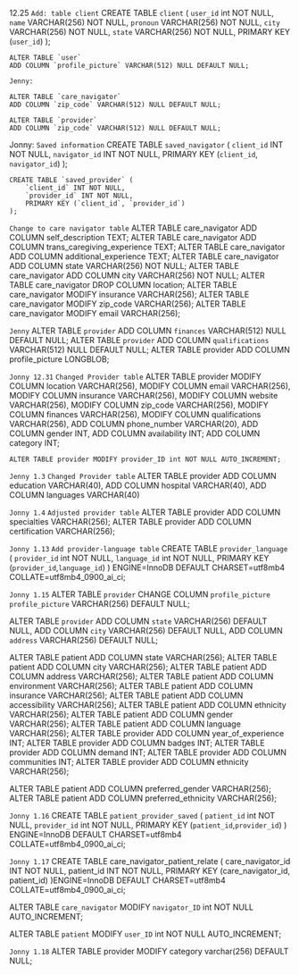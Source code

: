 12.25
`Add: table client`
    CREATE TABLE `client` (
        `user_id` int NOT NULL,
        `name` VARCHAR(256) NOT NULL,
        `pronoun` VARCHAR(256) NOT NULL,
        `city` VARCHAR(256) NOT NULL,
        `state` VARCHAR(256) NOT NULL,
        PRIMARY KEY (`user_id`)
    );
    
    ALTER TABLE `user` 
    ADD COLUMN `profile_picture` VARCHAR(512) NULL DEFAULT NULL;

    Jenny:

    ALTER TABLE `care_navigator`
    ADD COLUMN `zip_code` VARCHAR(512) NULL DEFAULT NULL;
    
    ALTER TABLE `provider`
    ADD COLUMN `zip_code` VARCHAR(512) NULL DEFAULT NULL;

Jonny:
`Saved information`
    CREATE TABLE `saved_navigator` (
        `client_id` INT NOT NULL,
        `navigator_id` INT NOT NULL,
        PRIMARY KEY (`client_id`, `navigator_id`)
    );

    CREATE TABLE `saved_provider` (
        `client_id` INT NOT NULL,
        `provider_id` INT NOT NULL,
        PRIMARY KEY (`client_id`, `provider_id`)
    );

`Change to care navigator table`
    ALTER TABLE care_navigator ADD COLUMN self_description TEXT;
    ALTER TABLE care_navigator ADD COLUMN trans_caregiving_experience TEXT;
    ALTER TABLE care_navigator ADD COLUMN additional_experience TEXT;
    ALTER TABLE care_navigator ADD COLUMN state VARCHAR(256) NOT NULL;
    ALTER TABLE care_navigator ADD COLUMN city VARCHAR(256) NOT NULL;
    ALTER TABLE care_navigator DROP COLUMN location;
    ALTER TABLE care_navigator MODIFY insurance VARCHAR(256);
    ALTER TABLE care_navigator MODIFY zip_code VARCHAR(256);
    ALTER TABLE care_navigator MODIFY email VARCHAR(256);

`Jenny`
    ALTER TABLE `provider` 
    ADD COLUMN `finances` VARCHAR(512) NULL DEFAULT NULL;
    ALTER TABLE `provider` 
    ADD COLUMN `qualifications` VARCHAR(512) NULL DEFAULT NULL;
    ALTER TABLE provider
    ADD COLUMN profile_picture LONGBLOB;

`Jonny 12.31`
`Changed Provider table`
    ALTER TABLE provider
    MODIFY COLUMN location VARCHAR(256),
    MODIFY COLUMN email VARCHAR(256),
    MODIFY COLUMN insurance VARCHAR(256),
    MODIFY COLUMN website VARCHAR(256),
    MODIFY COLUMN zip_code VARCHAR(256),
    MODIFY COLUMN finances VARCHAR(256),
    MODIFY COLUMN qualifications VARCHAR(256),
    ADD COLUMN phone_number VARCHAR(20),
    ADD COLUMN gender INT,
    ADD COLUMN availability INT;
    ADD COLUMN category INT;

    ALTER TABLE provider MODIFY provider_ID int NOT NULL AUTO_INCREMENT;

`Jenny 1.3`
`Changed Provider table`
    ALTER TABLE provider
    ADD COLUMN education VARCHAR(40),
    ADD COLUMN hospital VARCHAR(40),
    ADD COLUMN languages VARCHAR(40)

`Jonny 1.4`
`Adjusted provider table`
ALTER TABLE provider ADD COLUMN specialties VARCHAR(256);
ALTER TABLE provider ADD COLUMN certification VARCHAR(256);

`Jonny 1.13`
`Add provider-language table`
CREATE TABLE `provider_language` (
  `provider_id` int NOT NULL,
  `language_id` int NOT NULL,
  PRIMARY KEY (`provider_id`,`language_id`)
) ENGINE=InnoDB DEFAULT CHARSET=utf8mb4 COLLATE=utf8mb4_0900_ai_ci;

`Jonny 1.15`
ALTER TABLE `provider`
CHANGE COLUMN `profile_picture` `profile_picture` VARCHAR(256) DEFAULT NULL;

ALTER TABLE `provider`
ADD COLUMN `state` VARCHAR(256) DEFAULT NULL,
ADD COLUMN `city` VARCHAR(256) DEFAULT NULL,
ADD COLUMN `address` VARCHAR(256) DEFAULT NULL;

ALTER TABLE patient ADD COLUMN state VARCHAR(256);
ALTER TABLE patient ADD COLUMN city VARCHAR(256);
ALTER TABLE patient ADD COLUMN address VARCHAR(256);
ALTER TABLE patient ADD COLUMN environment VARCHAR(256);
ALTER TABLE patient ADD COLUMN insurance VARCHAR(256);
ALTER TABLE patient ADD COLUMN accessibility VARCHAR(256);
ALTER TABLE patient ADD COLUMN ethnicity VARCHAR(256);
ALTER TABLE patient ADD COLUMN gender VARCHAR(256);
ALTER TABLE patient ADD COLUMN language VARCHAR(256);
ALTER TABLE provider ADD COLUMN year_of_experience INT;
ALTER TABLE provider ADD COLUMN badges INT;
ALTER TABLE provider ADD COLUMN demand INT;
ALTER TABLE provider ADD COLUMN communities INT;
ALTER TABLE provider ADD COLUMN ethnicity VARCHAR(256);


ALTER TABLE patient ADD COLUMN preferred_gender VARCHAR(256);
ALTER TABLE patient ADD COLUMN preferred_ethnicity VARCHAR(256);


`Jonny 1.16`
CREATE TABLE `patient_provider_saved` (
  `patient_id` int NOT NULL,
  `provider_id` int NOT NULL,
  PRIMARY KEY (`patient_id`,`provider_id`)
) ENGINE=InnoDB DEFAULT CHARSET=utf8mb4 COLLATE=utf8mb4_0900_ai_ci;

`Jonny 1.17`
CREATE TABLE care_navigator_patient_relate (
    care_navigator_id INT NOT NULL,
    patient_id INT NOT NULL,
    PRIMARY KEY (care_navigator_id, patient_id)
)ENGINE=InnoDB DEFAULT CHARSET=utf8mb4 COLLATE=utf8mb4_0900_ai_ci;

ALTER TABLE `care_navigator` 
MODIFY `navigator_ID` int NOT NULL AUTO_INCREMENT;

ALTER TABLE `patient`
MODIFY `user_ID` int NOT NULL AUTO_INCREMENT;

`Jonny 1.18`
ALTER TABLE provider
MODIFY category varchar(256) DEFAULT NULL;